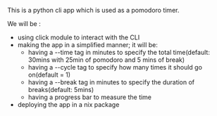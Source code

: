 This is a python cli app which is used as a pomodoro timer.

We will be :
- using click module to interact with the CLI
- making the app in a simplified manner; it will be:
  - having a --time tag in minutes to specify the total time(default: 30mins with 25min of pomodoro and 5 mins of break)
  - having a --cycle tag to specify how many times it should go on(default = 1)
  - having a --break tag in minutes to specify the duration of breaks(default: 5mins)
  - having a progress bar to measure the time
- deploying the app in a nix package